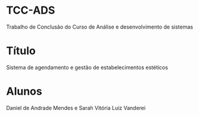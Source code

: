# TCC-ADS

Trabalho de Conclusão do Curso de Análise e desenvolvimento de sistemas

# Título

Sistema de agendamento e gestão de estabelecimentos estéticos

# Alunos

Daniel de Andrade Mendes e Sarah Vitória Luiz Vanderei



